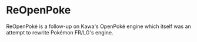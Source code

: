 # ReOpenPoke
ReOpenPoké is a follow-up on Kawa's OpenPoké engine which itself was an attempt to rewrite Pokémon FR/LG's engine.
